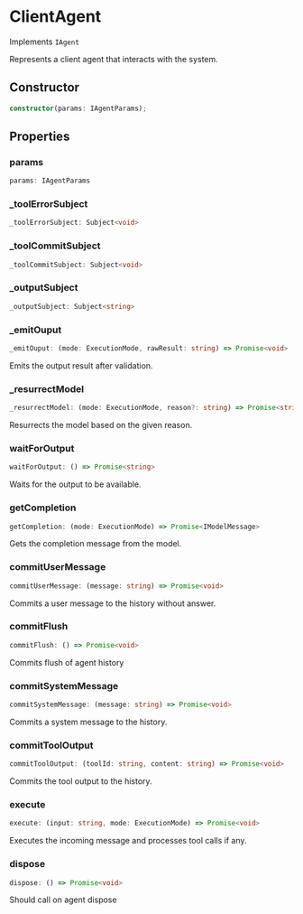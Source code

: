 # ClientAgent

Implements `IAgent`

Represents a client agent that interacts with the system.

## Constructor

```ts
constructor(params: IAgentParams);
```

## Properties

### params

```ts
params: IAgentParams
```

### _toolErrorSubject

```ts
_toolErrorSubject: Subject<void>
```

### _toolCommitSubject

```ts
_toolCommitSubject: Subject<void>
```

### _outputSubject

```ts
_outputSubject: Subject<string>
```

### _emitOuput

```ts
_emitOuput: (mode: ExecutionMode, rawResult: string) => Promise<void>
```

Emits the output result after validation.

### _resurrectModel

```ts
_resurrectModel: (mode: ExecutionMode, reason?: string) => Promise<string>
```

Resurrects the model based on the given reason.

### waitForOutput

```ts
waitForOutput: () => Promise<string>
```

Waits for the output to be available.

### getCompletion

```ts
getCompletion: (mode: ExecutionMode) => Promise<IModelMessage>
```

Gets the completion message from the model.

### commitUserMessage

```ts
commitUserMessage: (message: string) => Promise<void>
```

Commits a user message to the history without answer.

### commitFlush

```ts
commitFlush: () => Promise<void>
```

Commits flush of agent history

### commitSystemMessage

```ts
commitSystemMessage: (message: string) => Promise<void>
```

Commits a system message to the history.

### commitToolOutput

```ts
commitToolOutput: (toolId: string, content: string) => Promise<void>
```

Commits the tool output to the history.

### execute

```ts
execute: (input: string, mode: ExecutionMode) => Promise<void>
```

Executes the incoming message and processes tool calls if any.

### dispose

```ts
dispose: () => Promise<void>
```

Should call on agent dispose
